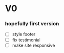 # V0

### hopefully first version

- [ ] style footer
- [ ] fix testimonial
- [ ] make site responsive
